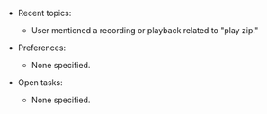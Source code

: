 - Recent topics: 
  - User mentioned a recording or playback related to "play zip."

- Preferences:
  - None specified.

- Open tasks:
  - None specified.